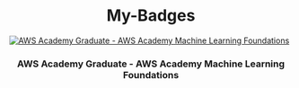 <p align="center">
  <h1 align="center">My-Badges</h1>
  <a href="https://www.credly.com/badges/0ffc2df5-01aa-4fab-a209-2d2d88f37316/public_url">
    <img src="https://images.credly.com/size/110x110/images/254b883a-44a3-4cec-b6f2-946a80522b39/image.png" alt="AWS Academy Graduate - AWS Academy Machine Learning Foundations">
  </a>
  <h3 align="center">AWS Academy Graduate - AWS Academy Machine Learning Foundations</h2>
</p>

